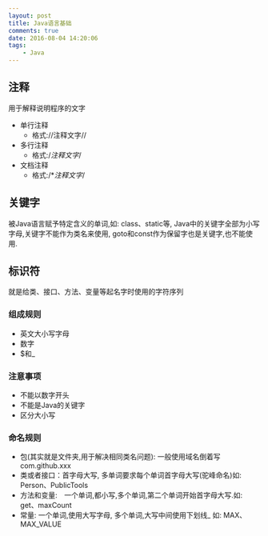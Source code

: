 ```yaml
---
layout: post
title: Java语言基础
comments: true
date: 2016-08-04 14:20:06
tags:
	- Java
---
```


## 注释
用于解释说明程序的文字
* 单行注释
	* 格式://注释文字//
* 多行注释
	* 格式:/*注释文字*/
* 文档注释
	* 格式:/**注释文字*/

## 关键字
被Java语言赋予特定含义的单词,如: class、static等, Java中的关键字全部为小写字母,关键字不能作为类名来使用, goto和const作为保留字也是关键字,也不能使用.

## 标识符
就是给类、接口、方法、变量等起名字时使用的字符序列

### 组成规则
* 英文大小写字母
* 数字
* $和_

### 注意事项
* 不能以数字开头
* 不能是Java的关键字
* 区分大小写

### 命名规则
* 包(其实就是文件夹,用于解决相同类名问题): 一般使用域名倒着写 com.github.xxx
* 类或者接口：首字母大写, 多单词要求每个单词首字母大写(驼峰命名)如: Person、PublicTools
* 方法和变量:　一个单词,都小写,多个单词,第二个单词开始首字母大写.如: get、maxCount
* 常量: 一个单词,使用大写字母, 多个单词,大写中间使用下划线_ 如: MAX、MAX_VALUE

